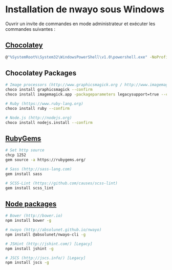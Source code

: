 # Installation de nwayo sous Windows
Ouvrir un invite de commandes en mode administrateur et exécuter les commandes suivantes :

## [Chocolatey](https://chocolatey.org/)
```sh
@"%SystemRoot%\System32\WindowsPowerShell\v1.0\powershell.exe" -NoProfile -InputFormat None -ExecutionPolicy Bypass -Command "iex ((New-Object System.Net.WebClient).DownloadString('https://chocolatey.org/install.ps1'))" && SET "PATH=%PATH%;%ALLUSERSPROFILE%\chocolatey\bin"
```

## Chocolatey Packages
```sh
# Image processors (http://www.graphicsmagick.org / http://www.imagemagick.org)
choco install graphicsmagick --confirm
choco install imagemagick.app -packageparameters legacysupport=true --confirm

# Ruby (https://www.ruby-lang.org)
choco install ruby --confirm

# Node.js (http://nodejs.org)
choco install nodejs.install --confirm
```

## [RubyGems](https://rubygems.org/)
```sh
# Set http source
chcp 1252
gem source -a https://rubygems.org/

# Sass (http://sass-lang.com)
gem install sass

# SCSS-Lint (https://github.com/causes/scss-lint)
gem install scss_lint
```

## [Node packages](https://www.npmjs.com/)
```sh
# Bower (http://bower.io)
npm install bower -g

# nwayo (http://absolunet.github.io/nwayo)
npm install @absolunet/nwayo-cli -g

# JSHint (http://jshint.com/) [Legacy]
npm install jshint -g

# JSCS (http://jscs.info/) [Legacy]
npm install jscs -g
```
